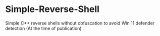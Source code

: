 # Simple-Reverse-Shell
Simple C++ reverse shells without obfuscation to avoid Win 11 defender detection (At the time of publication)
